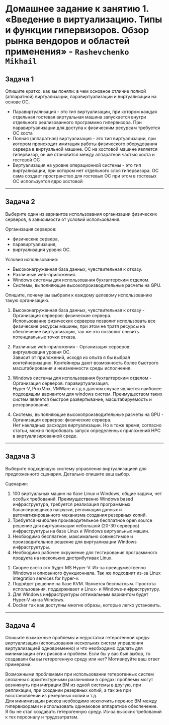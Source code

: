 # Домашнее задание к занятию 1. «Введение в виртуализацию. Типы и функции гипервизоров. Обзор рынка вендоров и областей применения» - `Rashevchenko Mikhail`

## Задача 1

Опишите кратко, как вы поняли: в чем основное отличие полной (аппаратной) виртуализации, паравиртуализации и виртуализации на основе ОС.

- Паравиртуализация - это тип виртуализации, при котором каждая отдельная гостевая виртуальная машина запускается внутри отдельного реализованного программно гипервизора. При паравиртуализации для доступа к физическим ресурсам требуется ОС хоста
- Полная (аппаратная) виртуализация - это тип виртуализации, при котором происходит имитация работы физического оборудования сервера в виртуальной машине. ОС на хостовой машине является гипервизор, он же становится между аппаратной частью хоста и гостевой ОС
- Виртуализация на уровне операционной системы - это тип виртуализации, при котором нет отдельного слоя гипервизора. ОС сама создает пространство для гостевых ОС при этом в гостевых ОС используется ядро хостовой  

---

## Задача 2

Выберите один из вариантов использования организации физических серверов, в зависимости от условий использования.

Организация серверов:
- физические сервера,
- паравиртуализация,
- виртуализация уровня ОС.

Условия использования:
- Высоконагруженная база данных, чувствительная к отказу.
- Различные web-приложения.
- Windows системы для использования бухгалтерским отделом.
- Системы, выполняющие высокопроизводительные расчеты на GPU.

Опишите, почему вы выбрали к каждому целевому использованию такую организацию.

1. Высоконагруженная база данных, чувствительная к отказу - Организация серверов: физические сервера.     
Использование физических серверов позволит использовать все физические ресурсы машины, при этом не тратя ресурсы на обеспечение виртуализации, так же это позволит снизить потенциальные точки отказа.    

2. Различные web-приложения - Организация серверов: виртуализация уровня ОС.     
Зависит от приложений, исходя из опыта я бы выбрал контейнеризацию. Контейнеры дают возможность более быстрого масштабирования и неизменности среды исполнения. 

3. Windows системы для использования бухгалтерским отделом - Организация серверов: паравиртуализация.     
Hyper-V, ProxMox, VMWare и т.д в данном случае является наиболее подходящим вариантом для windows систем. Преимуществом таких систем является быстрое развертывание, масштабируемость и резервирование.  

4. Системы, выполняющие высокопроизводительные расчеты на GPU - Организация серверов: физические сервера.     
Нет накладных расходов виртуализации. Но в тоже время, согласно статьи, можно попробовать запуск определенных приложений HPC в виртуализированной среде.  

---

## Задача 3

Выберите подходящую систему управления виртуализацией для предложенного сценария. Детально опишите ваш выбор.

Сценарии:

1. 100 виртуальных машин на базе Linux и Windows, общие задачи, нет особых требований. Преимущественно Windows based инфраструктура, требуется реализация программных балансировщиков нагрузки, репликации данных и автоматизированного механизма создания резервных копий.
2. Требуется наиболее производительное бесплатное open source решение для виртуализации небольшой (20-30 серверов) инфраструктуры на базе Linux и Windows виртуальных машин.
3. Необходимо бесплатное, максимально совместимое и производительное решение для виртуализации Windows инфраструктуры.
4. Необходимо рабочее окружение для тестирования программного продукта на нескольких дистрибутивах Linux.


1) Скорее всего это будет MS Hyper-V. Из-за преищумественно Windows и описанного функционнала. Так же подходиит из-за Linux integration services for hyper-v.    
2) Подойдет решение на базе KVM. Является бесплатным. Простота использования, поддерживает и Linux- и Windows-инфраструктуру.    
3) Для Windows инфраструктуры оптимальным вариантом будет Hyper-V из-за Windows.    
4) Docker так как доступны многие образы, которые легко установить.  

---

## Задача 4

Опишите возможные проблемы и недостатки гетерогенной среды виртуализации (использования нескольких систем управления виртуализацией одновременно) и что необходимо сделать для минимизации этих рисков и проблем. Если бы у вас был выбор, то создавали бы вы гетерогенную среду или нет? Мотивируйте ваш ответ примерами.

Возможными проблемами при использовании гетерогенных систем связанны с архитектурными различиями в средах: проблемы могут возникнуть при миграции ВМ из одной системы в другую, при репликации, при создании резервных копий, а так же при восстановлении из резервных копий и т.д.    
Для минимизации рисков необходимо исключить перенос ВМ между гипервизорами и использовать одинаковое аппаратное обеспечение.    
Я бы не стал создавать гетерогенную среду. Из-за высоких требований к тех персоналу и трудозатратам.

